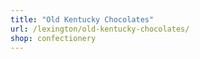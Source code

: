 ```yaml
---
title: "Old Kentucky Chocolates"
url: /lexington/old-kentucky-chocolates/
shop: confectionery
---
```

